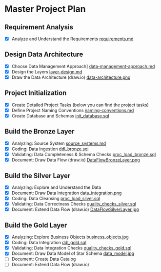 # Master Project Plan
## Requirement Analysis
- [X] Analyze and Understand the Requirements
[requirements.md](https://github.com/mhmttml/sql-data-warehouse-medallion-architecture/blob/main/project-plan/requirements.md)
## Design Data Architecture
- [X] Choose Data Management Approach]
[data-management-approach.md](https://github.com/mhmttml/sql-data-warehouse-medallion-architecture/blob/main/project-plan/data-management-approach)
- [X] Design the Layers [layer-design.md](https://github.com/mhmttml/sql-data-warehouse-medallion-architecture/blob/main/project-plan/layer-design.md)
- [X] Draw the Data Architecture (draw.io) [data-architecture.png](https://github.com/mhmttml/sql-data-warehouse-medallion-architecture/blob/main/docs/DataArchitecture.png)
## Project Initialization
- [X] Create Detailed Project Tasks (below you can find the project tasks)
- [X] Define Project Naming Conventions [naming-conventions.md](https://github.com/mhmttml/sql-data-warehouse-medallion-architecture/blob/main/docs/naming-conventions.md)
- [X] Create Database and Schemas [init_database.sql](https://github.com/mhmttml/sql-data-warehouse-medallion-architecture/blob/main/scripts/init_database.sql)
## Build the Bronze Layer
- [X] Analyzing: Source System [source_systems.md](https://github.com/mhmttml/sql-data-warehouse-medallion-architecture/blob/main/docs/source_systems.md)
- [X] Coding: Data Ingestion [ddl_bronze.sql](https://github.com/mhmttml/sql-data-warehouse-medallion-architecture/blob/main/scripts/bronze/ddl_bronze.sql)
- [X] Validating: Data Completeness & Schema Checks [proc_load_bronze.sql](https://github.com/mhmttml/sql-data-warehouse-medallion-architecture/blob/main/scripts/bronze/proc_load_bronze.sql)
- [X] Document: Draw Data Flow (draw.io) [DataFlowBronzeLayer.png](https://github.com/mhmttml/sql-data-warehouse-medallion-architecture/blob/main/docs/DataFlowBronzeLayer.png)
## Build the Silver Layer
- [X] Analyzing: Explore and Understand the Data
- [X] Document: Draw Data Integration [data_integration.png](https://github.com/mhmttml/sql-data-warehouse-medallion-architecture/blob/main/docs/data_integration.jpg)
- [X] Coding: Data Cleansing [proc_load_silver.sql](https://github.com/mhmttml/sql-data-warehouse-medallion-architecture/blob/main/scripts/silver/proc_load_silver.sql)
- [X] Validating: Data Correctness Checks [quality_checks_silver.sql](https://github.com/mhmttml/sql-data-warehouse-medallion-architecture/blob/main/tests/silver/quality_checks_silver.sql)
- [X] Document: Extend Data Flow (draw.io) [DataFlowSilverLayer.jpg](https://github.com/mhmttml/sql-data-warehouse-medallion-architecture/blob/main/docs/DataFlowSilverLayer.jpg)
## Build the Gold Layer
- [X] Analyzing: Explore Business Objects [business_objects.jpg](https://github.com/mhmttml/sql-data-warehouse-medallion-architecture/blob/main/docs/business_objects.jpg)
- [X] Coding: Data Integration [ddl_gold.sql](https://github.com/mhmttml/sql-data-warehouse-medallion-architecture/blob/main/scripts/gold/ddl_gold.sql)
- [X] Validating: Data Integration Checks [quality_checks_gold.sql](https://github.com/mhmttml/sql-data-warehouse-medallion-architecture/blob/main/tests/gold/quality_checks_gold.sql)
- [X] Document: Draw Data Model of Star Schema [data_model.jpg](https://github.com/mhmttml/sql-data-warehouse-medallion-architecture/blob/main/docs/data_model.jpg)
- [ ] Document: Create Data Catalog
- [ ] Document: Extend Data Flow (draw.io)
